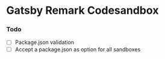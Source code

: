 # Gatsby Remark Codesandbox


### Todo
- [ ] Package.json validation
- [ ] Accept a package.json as option for all sandboxes
